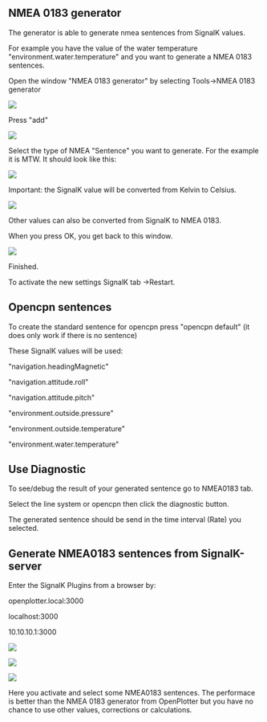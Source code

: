 ## NMEA 0183 generator

The generator is able to generate nmea sentences from SignalK values.

For example you have the value of the water temperature "environment.water.temperature" and you want to generate a NMEA 0183 sentences.

Open the window "NMEA 0183 generator" by selecting Tools-&gt;NMEA 0183 generator

![](NMEA0183gen_1.jpg)

Press "add"

![](NMEA0183gen_2.jpg)

Select the type of NMEA "Sentence" you want to generate. For the example it is MTW. It should look like this:

![](NMEA0183gen_3.jpg)

Important: the SignalK value will be converted from Kelvin to Celsius.

![](NMEA0183gen_4.jpg)

Other values can also be converted from SignalK to NMEA 0183.

When you press OK, you get back to this window.

![](NMEA0183gen_5.jpg)

Finished.

To activate the new settings SignalK tab -&gt;Restart.

## Opencpn sentences

To create the standard sentence for opencpn press "opencpn default" \(it does only work if there is no sentence\)

These SignalK values will be used:

"navigation.headingMagnetic"

"navigation.attitude.roll"

"navigation.attitude.pitch"

"environment.outside.pressure"

"environment.outside.temperature"

"environment.water.temperature"

## Use Diagnostic

To see/debug the result of your generated sentence go to NMEA0183 tab.

Select the line system or opencpn then click the diagnostic button.

The generated sentence should be send in the time interval \(Rate\) you selected.

## Generate NMEA0183 sentences from SignalK-server

Enter the SignalK Plugins from a browser by:

openplotter.local:3000

localhost:3000

10.10.10.1:3000

![](NMEA0183SignalKgen_1.jpg)

![](NMEA0183SignalKgen_2.jpg)

![](NMEA0183SignalKgen_3.jpg)

Here you activate and select some NMEA0183 sentences. The performace is better than the NMEA 0183 generator from OpenPlotter but you have no chance to use other values, corrections or calculations.

